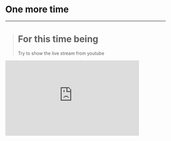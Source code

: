 # One more time
***
> # For this time being
> Try to show the live stream from youtube

<iframe width="420" height="236" src="https://www.youtube.com/embed/bziZbNi7QDE" frameborder="0" allow="autoplay; encrypted-media" allowfullscreen></iframe>
